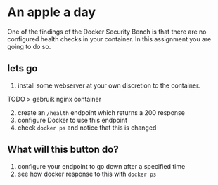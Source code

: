 # An apple a day

One of the findings of the Docker Security Bench is that there are no configured health checks in your container. In this assignment you are going to do so. 

## lets go

1. install some webserver at your own discretion to the container. 

TODO > gebruik nginx container

2. create an `/health` endpoint which returns a 200 response
3. configure Docker to use this endpoint
4. check `docker ps` and notice that this is changed

## What will this button do?

1. configure your endpoint to go down after a specified time
2. see how docker response to this with `docker ps`